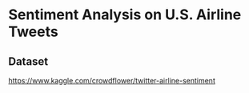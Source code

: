 # Sentiment Analysis on U.S. Airline Tweets

## Dataset


<https://www.kaggle.com/crowdflower/twitter-airline-sentiment> 

